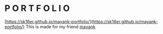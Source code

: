 # P O R T F O L I O
[https://sk16er.github.io/mayank-portfolio/](https://sk16er.github.io/mayank-portfolio/)
This is made for my friend [mayank](https://github.com/crazyxmayank)
